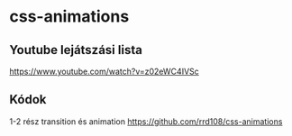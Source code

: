 # css-animations

## Youtube lejátszási lista

https://www.youtube.com/watch?v=z02eWC4IVSc

## Kódok

1-2 rész transition és animation https://github.com/rrd108/css-animations
